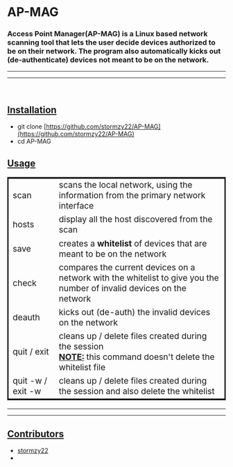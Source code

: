 # AP-MAG

### **Access Point Manager(AP-MAG)** is a **Linux based** network scanning tool that lets the user decide devices authorized to be on their network. The program also automatically kicks out (de-authenticate) devices not meant to be on the network.
---
---
<br/>
<h2><u>Installation</u></h2>

- git clone [https://github.com/stormzy22/AP-MAG](https://github.com/stormzy22/AP-MAG)
- cd AP-MAG

<h2><u>Usage</u></h2>

<table style="border: 3px solid; font-size:1.2rem">
<tr>
<td>scan</td>
<td>scans the local network, using the information from the primary network interface</td>
</tr>
<tr>
<td>hosts</td>
<td>display all the host discovered from the scan</td>
</tr>
<tr>
<td>save</td>
<td>creates a <b>whitelist</b> of devices that are meant to be on the network</td>
</tr>
<tr>
<td>check</td>
<td>compares the current devices on a network with the whitelist to give you the number of invalid devices on the network</td>
</tr>
<tr>
<td>deauth</td>
<td>
kicks out (de-auth) the invalid devices on the network
</td>
</tr>
<tr>
<td>quit / exit</td>
<td>cleans up / delete files created during the session <br/>
<u><b>NOTE:</b></u>&nbsp;this command doesn't delete the whitelist file
</td>
</tr>
<tr>
<td>quit -w / exit -w</td>
<td>cleans up / delete files created during the session and also delete the whitelist</td>
</tr>
</table>

---
---

<h2><u>Contributors</u></h2>

- [stormzy22](https://github.com/stormzy22)
- []()